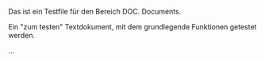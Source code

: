 Das ist ein Testfile für den Bereich DOC. Documents. 

Ein "zum testen" Textdokument, mit dem grundlegende Funktionen getestet werden. 

...
